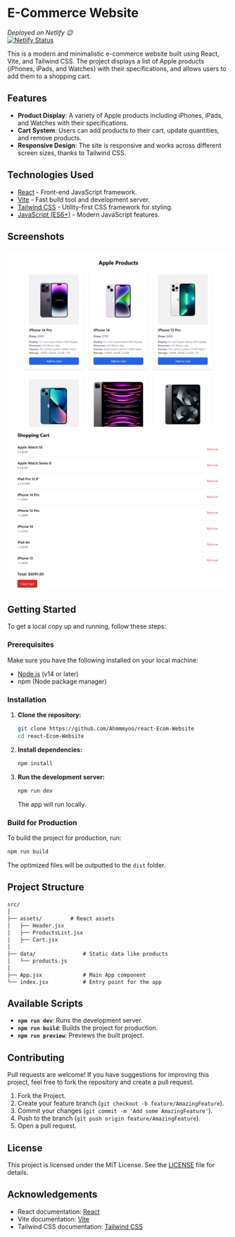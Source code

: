 
# E-Commerce Website

*Deployed on Netlify 😉*\
[![Netlify Status](https://api.netlify.com/api/v1/badges/64224cf8-5267-408e-bf59-b0357de68480/deploy-status)](https://react-ecom-website-ahmmmyoo.netlify.app/)


This is a modern and minimalistic e-commerce website built using React, Vite, and Tailwind CSS. The project displays a list of Apple products (iPhones, iPads, and Watches) with their specifications, and allows users to add them to a shopping cart.

## Features

- **Product Display**: A variety of Apple products including iPhones, iPads, and Watches with their specifications.
- **Cart System**: Users can add products to their cart, update quantities, and remove products.
- **Responsive Design**: The site is responsive and works across different screen sizes, thanks to Tailwind CSS.

## Technologies Used

- [React](https://reactjs.org/) - Front-end JavaScript framework.
- [Vite](https://vitejs.dev/) - Fast build tool and development server.
- [Tailwind CSS](https://tailwindcss.com/) - Utility-first CSS framework for styling.
- [JavaScript (ES6+)](https://developer.mozilla.org/en-US/docs/Web/JavaScript) - Modern JavaScript features.
  
## Screenshots

![Products Page](./public/productpage.png)
![Cart Page](./public/cart.png)

## Getting Started

To get a local copy up and running, follow these steps:

### Prerequisites

Make sure you have the following installed on your local machine:

- [Node.js](https://nodejs.org/) (v14 or later)
- npm (Node package manager)

### Installation

1. **Clone the repository:**

   ```bash
   git clone https://github.com/Ahmmmyoo/react-Ecom-Website
   cd react-Ecom-Website
   ```

2. **Install dependencies:**

   ```bash
   npm install
   ```

3. **Run the development server:**

   ```bash
   npm run dev
   ```

   The app will run locally.

### Build for Production

To build the project for production, run:

```bash
npm run build
```

The optimized files will be outputted to the `dist` folder.

## Project Structure

```
src/
│
├── assets/         # React assets
│   ├── Header.jsx
│   ├── ProductsList.jsx
│   ├── Cart.jsx
│
├── data/               # Static data like products
│   └── products.js
│
├── App.jsx             # Main App component
└── index.jsx           # Entry point for the app
```

## Available Scripts

- **`npm run dev`**: Runs the development server.
- **`npm run build`**: Builds the project for production.
- **`npm run preview`**: Previews the built project.

## Contributing

Pull requests are welcome! If you have suggestions for improving this project, feel free to fork the repository and create a pull request.

1. Fork the Project.
2. Create your feature branch (`git checkout -b feature/AmazingFeature`).
3. Commit your changes (`git commit -m 'Add some AmazingFeature'`).
4. Push to the branch (`git push origin feature/AmazingFeature`).
5. Open a pull request.

## License

This project is licensed under the MIT License. See the [LICENSE](LICENSE) file for details.

## Acknowledgements

- React documentation: [React](https://reactjs.org/docs/getting-started.html)
- Vite documentation: [Vite](https://vitejs.dev/guide/)
- Tailwind CSS documentation: [Tailwind CSS](https://tailwindcss.com/docs)
